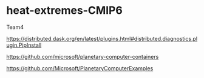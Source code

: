 # heat-extremes-CMIP6
Team4 

https://distributed.dask.org/en/latest/plugins.html#distributed.diagnostics.plugin.PipInstall

https://github.com/microsoft/planetary-computer-containers

https://github.com/Microsoft/PlanetaryComputerExamples
